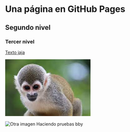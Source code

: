 # Una página en GitHub Pages

## Segundo nivel

### Tercer nivel 

 [Texto jaja](fichero.md)

 ![Imagen](img.jpg)

 ![Otra imagen](https://images.unsplash.com/photo-1533450718592-29d45635f0a9?ixlib=rb-1.2.1&ixid=MnwxMjA3fDB8MHxzZWFyY2h8MXx8anBnfGVufDB8fDB8fA%3D%3D&w=1000&q=80)
 Haciendo pruebas bby